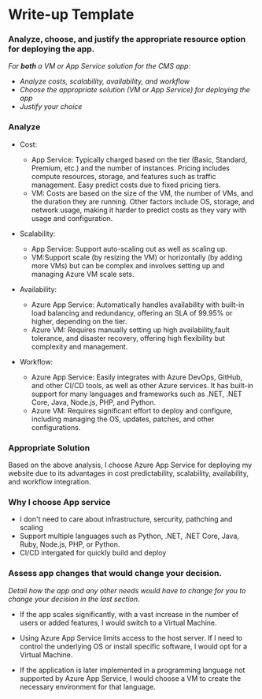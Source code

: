 # Write-up Template

### Analyze, choose, and justify the appropriate resource option for deploying the app.

*For **both** a VM or App Service solution for the CMS app:*
- *Analyze costs, scalability, availability, and workflow*
- *Choose the appropriate solution (VM or App Service) for deploying the app*
- *Justify your choice*

### Analyze
- Cost: 
    - App Service: Typically charged based on the tier (Basic, Standard, Premium, etc.) and the number of instances. Pricing includes compute resources, storage, and features such as traffic management. Easy predict costs due to fixed pricing tiers.
    - VM: Costs are based on the size of the VM, the number of VMs, and the duration they are running. Other factors include OS, storage, and network usage, making it harder to predict costs as they vary with usage and configuration.

- Scalability:
    - App Service: Support auto-scaling out as well as scaling up.
    - VM:Support scale  (by resizing the VM) or horizontally (by adding more VMs) but can be complex and involves setting up and managing Azure VM scale sets.

- Availability:
    - Azure App Service: Automatically handles availability with built-in load balancing and redundancy, offering an SLA of 99.95% or higher, depending on the tier.
    - Azure VM: Requires manually setting up high availability,fault tolerance, and disaster recovery, offering high flexibility  but complexity and management.

- Workflow: 
    - Azure App Service: Easily integrates with Azure DevOps, GitHub, and other CI/CD tools, as well as other Azure services. It has built-in support for many languages and frameworks such as .NET, .NET Core, Java, Node.js, PHP, and Python.
    - Azure VM: Requires significant effort to deploy and configure, including managing the OS, updates, patches, and other configurations.

### Appropriate Solution
Based on the above analysis, I choose Azure App Service for deploying my website due to its advantages in cost predictability, scalability, availability, and workflow integration.
### Why I choose App service
- I don't need to care about infrastructure, sercurity, pathching and scaling
- Support multiple languages such as Python, .NET, .NET Core, Java, Ruby, Node.js, PHP, or Python.
- CI/CD intergated for quickly build and deploy

### Assess app changes that would change your decision.

*Detail how the app and any other needs would have to change for you to change your decision in the last section.* 

- If the app scales significantly, with a vast increase in the number of users or added features, I would switch to a Virtual Machine.

- Using Azure App Service limits access to the host server. If I need to control the underlying OS or install specific software, I would opt for a Virtual Machine.

- If the application is later implemented in a programming language not supported by Azure App Service, I would choose a VM to create the necessary environment for that language.